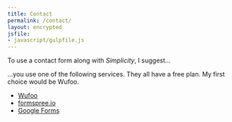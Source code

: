 ```yaml
---
title: Contact
permalink: /contact/
layout: encrypted
jsfile:
- javascript/gulpfile.js
---
```

To use a contact form along with *Simplicity*, I suggest…

…you use one of the following services. They all have a free plan. My first choice would be Wufoo.

- [Wufoo](http://www.wufoo.com/)
- [formspree.io](http://formspree.io/)
- [Google Forms](https://www.google.de/intl/en/forms/about/)